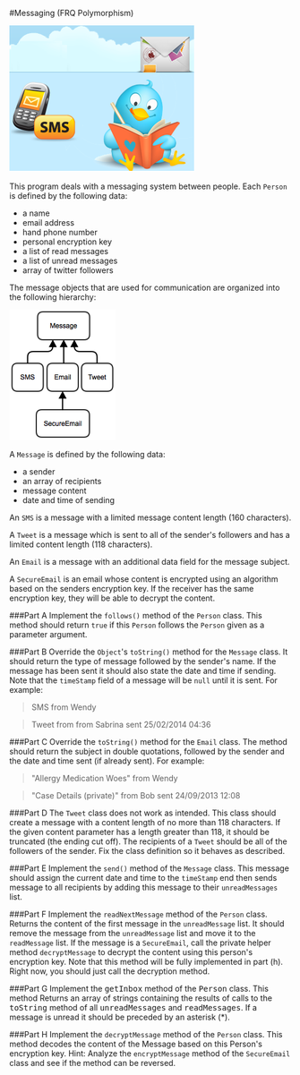 #Messaging (FRQ Polymorphism)

![Messaging FRQ](message.png)

This program deals with a messaging system between people. Each `Person` is defined by the following data:

 - a name
 - email address
 - hand phone number
 - personal encryption key
 - a list of read messages
 - a list of unread messages
 - array of twitter followers

The message objects that are used for communication are organized into the following hierarchy:

![Class Hierarchy](messaging.png)

A `Message` is defined by the following data:

 - a sender
 - an array of recipients
 - message content
 - date and time of sending

An `SMS` is a message with a limited message content length (160 characters).

A `Tweet` is a message which is sent to all of the sender's followers and has a limited content length (118 characters).

An `Email` is a message with an additional data field for the message subject.

A `SecureEmail` is an email whose content is encrypted using an algorithm based on the senders encryption key.  If the receiver has the same encryption key, they will be able to decrypt the content.

###Part A
Implement the `follows()` method of the `Person` class. This method should return `true` if this `Person` follows the `Person` given as a parameter argument.

###Part B
Override the `Object`'s `toString()` method for the `Message` class. It should return the type of message followed by the sender's name. If the message has been sent it should also state the date and time if sending. Note that the `timeStamp` field of a message will be `null` until it is sent. For example:

>SMS from Wendy

>Tweet from from Sabrina sent 25/02/2014 04:36

###Part C
Override the `toString()` method for the `Email` class. The method should return the subject in double quotations, followed by the sender and the date and time sent (if already sent). For example:

>"Allergy Medication Woes" from Wendy

>"Case Details (private)" from Bob sent 24/09/2013 12:08

###Part D
The `Tweet` class does not work as intended. This class should create a message with a content length of no more than 118 characters. If the given content parameter has a length greater than 118, it should be truncated (the ending cut off). The recipients of a `Tweet` should be all of the followers of the sender. Fix the class definition so it behaves as described.

###Part E
Implement the `send()` method of the `Message` class. This message should assign the current date and time to the `timeStamp` end then sends message to all recipients by adding this message to their `unreadMessages` list.

###Part F
Implement the `readNextMessage` method of the `Person` class. Returns the content of the first message in the `unreadMessage` list. It should remove the message from the `unreadMessage` list and move it to the `readMessage` list. If the message is a `SecureEmail`, call the private helper method `decryptMessage` to decrypt the content using this person's encryption key. Note that this method will be fully implemented in part (h). Right now, you should just call the decryption method.

###Part G
Implement the <tt>getInbox</tt> method of the <tt>Person</tt> class.  This method Returns an array of strings containing the results of calls to the <tt>toString</tt> method of all <tt>unreadMessages</tt> and <tt>readMessages</tt>. If a message is unread it should be preceded by an asterisk (*).

###Part H
Implement the `decryptMessage` method of the `Person` class. This method decodes the content of the Message based on this Person's encryption key. Hint: Analyze the `encryptMessage` method of the `SecureEmail` class and see if the method can be reversed.

